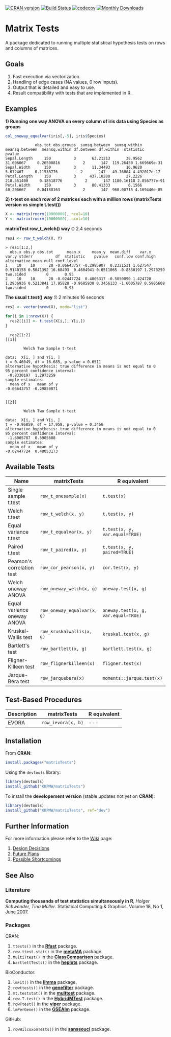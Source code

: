 [![CRAN version](http://www.r-pkg.org/badges/version/matrixTests)](https://cran.r-project.org/package=matrixTests)
[![Build Status](https://travis-ci.com/KKPMW/matrixTests.svg?branch=master)](https://travis-ci.com/KKPMW/matrixTests)
[![codecov](https://codecov.io/gh/KKPMW/matrixTests/branch/master/graph/badge.svg)](https://codecov.io/gh/KKPMW/matrixTests)
[![Monthly Downloads](https://cranlogs.r-pkg.org/badges/matrixTests)](https://cranlogs.r-pkg.org/badges/matrixTests)

# Matrix Tests #

A package dedicated to running multiple statistical hypothesis tests on rows and columns of matrices.

## Goals ##

1. Fast execution via vectorization.
2. Handling of edge cases (NA values, 0 row inputs).
3. Output that is detailed and easy to use.
4. Result compatibility with tests that are implemented in R.

## Examples ##

**1) Running one way ANOVA on every column of iris data using Species as groups**

```r
col_oneway_equalvar(iris[,-5], iris$Species)
```
```
             obs.tot obs.groups  sumsq.between  sumsq.within  meansq.between  meansq.within df.between df.within  statistic       pvalue
Sepal.Length     150          3       63.21213       38.9562       31.606067     0.26500816          2       147  119.26450 1.669669e-31
Sepal.Width      150          3       11.34493       16.9620        5.672467     0.11538776          2       147   49.16004 4.492017e-17
Petal.Length     150          3      437.10280       27.2226      218.551400     0.18518776          2       147 1180.16118 2.856777e-91
Petal.Width      150          3       80.41333        6.1566       40.206667     0.04188163          2       147  960.00715 4.169446e-85
```

**2) t-test on each row of 2 matrices each with a million rows (matrixTests version vs simple t.test())**

```r
X <- matrix(rnorm(10000000), ncol=10)
Y <- matrix(rnorm(10000000), ncol=10)
```

**matrixTest row_t_welch() way** &#9200; 2.4 seconds

```r
res1 <- row_t_welch(X, Y)
```
```
> res1[1:2,]
  obs.x obs.y obs.tot      mean.x     mean.y  mean.diff    var.x     var.y stderr          df  statistic    pvalue   conf.low conf.high alternative mean.null conf.level
1    10    10      20 -0.06643757 -0.2985907  0.2321531 1.627547 0.9140158 0.5041392 16.68493  0.4604941 0.6511065 -0.8330197 1.2973259   two.sided         0       0.95
2    10    10      20 -0.02447724  0.4805317 -0.5050090 1.424720 1.2936936 0.5213841 17.95828 -0.9685930 0.3456133 -1.6005787 0.5905608   two.sided         0       0.95
```

**The usual t.test() way** &#9200; 2 minutes 16 seconds

```r
res2 <- vector(nrow(X), mode="list")

for(i in 1:nrow(X)) {
  res2[[i]] <- t.test(X[i,], Y[i,])
}
```

```
  res2[1:2]
[[1]]

        Welch Two Sample t-test

data:  X[i, ] and Y[i, ]
t = 0.46049, df = 16.685, p-value = 0.6511
alternative hypothesis: true difference in means is not equal to 0
95 percent confidence interval:
 -0.8330197  1.2973259
sample estimates:
  mean of x   mean of y
-0.06643757 -0.29859071


[[2]]

        Welch Two Sample t-test

data:  X[i, ] and Y[i, ]
t = -0.96859, df = 17.958, p-value = 0.3456
alternative hypothesis: true difference in means is not equal to 0
95 percent confidence interval:
 -1.6005787  0.5905608
sample estimates:
  mean of x   mean of y
-0.02447724  0.48053173
```

## Available Tests ##

|             Name                   |      matrixTests            |       R equivalent
|------------------------------------|-----------------------------|-------------------------------------
| Single sample t.test               | `row_t_onesample(x)`        | `t.test(x)`
| Welch t.test                       | `row_t_welch(x, y)`         | `t.test(x, y)`
| Equal variance t.test              | `row_t_equalvar(x, y)`      | `t.test(x, y, var.equal=TRUE)`
| Paired t.test                      | `row_t_paired(x, y)`        | `t.test(x, y, paired=TRUE)`
| Pearson's correlation test         | `row_cor_pearson(x, y)`     | `cor.test(x, y)`
| Welch oneway ANOVA                 | `row_oneway_welch(x, g)`    | `oneway.test(x, g)`
| Equal variance oneway ANOVA        | `row_oneway_equalvar(x, g)` | `oneway.test(x, g, var.equal=TRUE)`
| Kruskal-Wallis test                | `row_kruskalwallis(x, g)`   | `kruskal.test(x, g)`
| Bartlett's test                    | `row_bartlett(x, g)`        | `bartlett.test(x, g)`
| Fligner-Killeen test               | `row_flignerkilleen(x)`     | `fligner.test(x)`
| Jarque-Bera test                   | `row_jarquebera(x)`         | `moments::jarque.test(x)`

## Test-Based Procedures ##

|             Description            |      matrixTests            |       R equivalent
|------------------------------------|-----------------------------|-----------------------------------------
| EVORA                              | `row_ievora(x, b)`          | ---

## Installation ##

From **CRAN**:

```r
install.packages("matrixTests")
```

Using the `devtools` library:

```r
library(devtools)
install_github("KKPMW/matrixTests")
```

To install the **developement version** (stable updates not yet on **CRAN**):

```r
library(devtools)
install_github("KKPMW/matrixTests", ref="dev")
```


## Further Information ##

For more information please refer to the [Wiki](https://github.com/KKPMW/matrixTests/wiki) page:

1. [Design Decisions](https://github.com/KKPMW/matrixTests/wiki/Design-Decisions)
2. [Future Plans](https://github.com/KKPMW/matrixTests/wiki/Future-Plans)
3. [Possible Shortcomings](https://github.com/KKPMW/matrixTests/wiki/Possible-Shortcomings)

## See Also ##

### Literature ###

**Computing thousands of test statistics simultaneously in R**,
*Holger Schwender, Tina Müller*. Statistical Computing & Graphics. Volume 18, No 1, June 2007.

### Packages ###

CRAN:

1. `ttests()` in the [**Rfast**](https://CRAN.R-project.org/package=Rfast) package.
2. `row.ttest.stat()` in the [**metaMA**](https://CRAN.R-project.org/package=metaMA) package.
3. `MultiTtest()` in the [**ClassComparison**](https://CRAN.R-project.org/package=ClassComparison) package.
4. `bartlettTests()` in the [**heplots**](https://CRAN.R-project.org/package=heplots) package.

BioConductor:

1. `lmFit()` in the [**limma**](https://bioconductor.org/packages/release/bioc/html/limma.html) package.
2. `rowttests()` in the [**genefilter**](https://bioconductor.org/packages/release/bioc/html/genefilter.html) package.
3. `mt.teststat()` in the [**multtest**](https://www.bioconductor.org/packages/release/bioc/html/multtest.html) package.
4. `row.T.test()` in the [**HybridMTest**](https://www.bioconductor.org/packages/release/bioc/html/HybridMTest.html) package.
5. `rowTtest()` in the [**viper**](https://bioconductor.org/packages/release/bioc/html/viper.html) package.
6. `lmPerGene()` in the [**GSEAlm**](https://www.bioconductor.org/packages/release/bioc/html/GSEAlm.html) package.

GitHub:

1. `rowWilcoxonTests()` in the [**sanssouci**](https://github.com/pneuvial/sanssouci) package.
